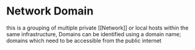 # Network Domain

this is a grouping of multiple private [[Network]] or local hosts within the same infrastructure, Domains can be identified using a domain name; domains which need to be accessible from the public internet 